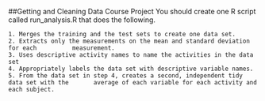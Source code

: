 ##Getting and Cleaning Data Course Project You should create one R script called run_analysis.R that does the following.

	1. Merges the training and the test sets to create one data set.
	2. Extracts only the measurements on the mean and standard deviation for each 	 	   measurement.
	3. Uses descriptive activity names to name the activities in the data set
	4. Appropriately labels the data set with descriptive variable names.
	5. From the data set in step 4, creates a second, independent tidy data set with the 	   average of each variable for each activity and each subject.